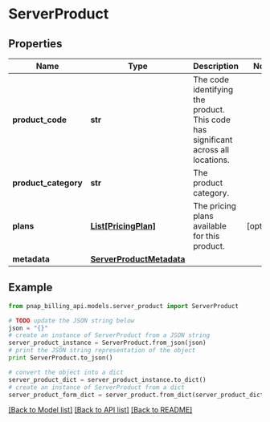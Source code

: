 # ServerProduct


## Properties

Name | Type | Description | Notes
------------ | ------------- | ------------- | -------------
**product_code** | **str** | The code identifying the product. This code has significant across all locations. | 
**product_category** | **str** | The product category. | 
**plans** | [**List[PricingPlan]**](PricingPlan.md) | The pricing plans available for this product. | [optional] 
**metadata** | [**ServerProductMetadata**](ServerProductMetadata.md) |  | 

## Example

```python
from pnap_billing_api.models.server_product import ServerProduct

# TODO update the JSON string below
json = "{}"
# create an instance of ServerProduct from a JSON string
server_product_instance = ServerProduct.from_json(json)
# print the JSON string representation of the object
print ServerProduct.to_json()

# convert the object into a dict
server_product_dict = server_product_instance.to_dict()
# create an instance of ServerProduct from a dict
server_product_form_dict = server_product.from_dict(server_product_dict)
```
[[Back to Model list]](../README.md#documentation-for-models) [[Back to API list]](../README.md#documentation-for-api-endpoints) [[Back to README]](../README.md)


